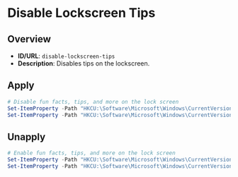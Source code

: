 # Disable Lockscreen Tips

## Overview
- **ID/URL**: `disable-lockscreen-tips`
- **Description**: Disables tips on the lockscreen.











## Apply

```powershell { .no-copy }  
# Disable fun facts, tips, and more on the lock screen
Set-ItemProperty -Path "HKCU:\Software\Microsoft\Windows\CurrentVersion\ContentDeliveryManager" -Name "RotatingLockScreenOverlayEnabled" -Value 0 -Type DWord
Set-ItemProperty -Path "HKCU:\Software\Microsoft\Windows\CurrentVersion\ContentDeliveryManager" -Name "SubscribedContent-338387Enabled" -Value 0 -Type DWord

```

## Unapply

```powershell
# Enable fun facts, tips, and more on the lock screen
Set-ItemProperty -Path "HKCU:\Software\Microsoft\Windows\CurrentVersion\ContentDeliveryManager" -Name "RotatingLockScreenOverlayEnabled" -Value 1 -Type DWord
Set-ItemProperty -Path "HKCU:\Software\Microsoft\Windows\CurrentVersion\ContentDeliveryManager" -Name "SubscribedContent-338387Enabled" -Value 1 -Type DWord

```
